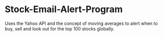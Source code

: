 # Stock-Email-Alert-Program
Uses the Yahoo API and the concept of moving averages to alert when to buy, sell and look out for the top 100 stocks globally.
